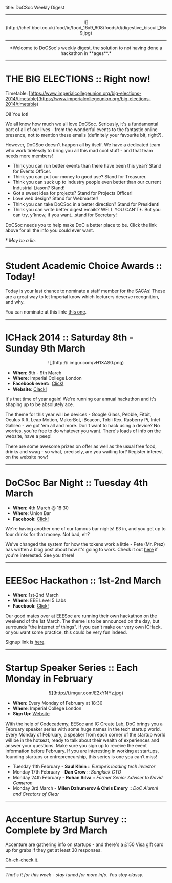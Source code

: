 title: DoCSoc Weekly Digest

---

<center>![](http://ichef.bbci.co.uk/food/ic/food_16x9_608/foods/d/digestive_biscuit_16x9.jpg)</center>

---

<center>*Welcome to DoCSoc's weekly digest, the solution to not having done a hackathon in **ages**.*</center>

---

# THE BIG ELECTIONS :: Right now!

Timetable: [https://www.imperialcollegeunion.org/big-elections-2014/timetable](https://www.imperialcollegeunion.org/big-elections-2014/timetable)

Oi! You lot!

We all know how much we all love DoCSoc. Seriously, it's a fundamental part of all of our lives - from the wonderful events to the fantastic online presence, not to mention these emails (definitely your favourite bit, right?).

However, DoCSoc doesn't happen all by itself. We have a dedicated team who work tirelessly to bring you all this mad cool stuff - and that team needs more members!

- Think you can run better events than there have been this year? Stand for Events Officer.
- Think you can put our money to good use? Stand for Treasurer.
- Think you can suck up to industry people even better than our current Industrial Liason? Stand!
- Got a sweet idea for projects? Stand for Projects Officer!
- Love web design? Stand for Webmaster!
- Think you can take DoCSoc in a better direction? Stand for President!
- Think you can write better digest emails? WELL YOU CAN'T\*. But you can try, y'know, if you want...stand for Secretary!

DoCSoc needs *you* to help make DoC a better place to be. Click the link above for all the info you could ever want.

\* *May be a lie.*

---

# Student Academic Choice Awards :: Today!

Today is your last chance to nominate a staff member for the SACAs! These are a great way to let Imperial know which lecturers deserve recognition, and why.

You can nominate at this link: [this one](https://www.imperialcollegeunion.org/sacas/student-academic-choice-awards-2014/sacas-2014-nominations).

---

# ICHack 2014 :: Saturday 8th - Sunday 9th March

<center>![](http://i.imgur.com/vH1XAS0.png)</center>

- **When**: 8th - 9th March
- **Where:** Imperial College London
- **Facebook event:**: [Click!](http://www.facebook.com/events/760074864004426)
- **Website**: [Clack!](http://ichack.org)

It's that time of year again! We're running our annual hackathon and it's shaping up to be absolutely ace.

The theme for this year will be devices - Google Glass, Pebble, Fitbit, Oculus Rift, Leap Motion, MakerBot, iBeacon, Tobii Rex, Rasberry Pi, Intel Gallileo - we got 'em all and more. Don't want to hack using a device? No worries, you're free to do whatever you want. There's loads of info on the website, have a peep!

There are some awesome prizes on offer as well as the usual free food, drinks and swag - so what, precisely, are you waiting for? Register interest on the website now!

---

# DoCSoc Bar Night :: Tuesday 4th March

- **When**: 4th March @ 18:30
- **Where**: Union Bar
- **Facebook**: [Click!](http://www.facebook.com/events/280624998760150/)

We're having another one of our famous bar nights! £3 in, and you get up to four drinks for that money. Not bad, eh?

We've changed the system for how the tokens work a little - Pete (Mr. Prez) has written a blog post about how it's going to work. Check it out [here](http://docsoc.co.uk/articles/2014-02-26-bar-night-system/) if you're interested. See you there!

---

# EEESoc Hackathon :: 1st-2nd March

- **When**: 1st-2nd March
- **Where**: EEE Level 5 Labs
- **Facebook**: [Click!](https://www.facebook.com/events/1468451803369110/)

Our good mates over at EEESoc are running their own hackathon on the weekend of the 1st March. The theme is to be announced on the day, but surrounds "the internet of things". If you can't make our very own ICHack, or you want some practice, this could be very fun indeed.

Signup link is [here](https://docs.google.com/forms/d/1HEqZ70HQi5yQBlZImwKst0gf_Ktx06jCkd12JTobFao/viewform).

---

# Startup Speaker Series :: Each Monday in February

<center>![](http://i.imgur.com/E2xYNYz.jpg)</center>

- **When**: Every Monday of February at 18:30
- **Where**: Imperial College London
- **Sign Up**: [Website](http://www.docsoc.co.uk/sss/signup)

With the help of Codecademy, EESoc and IC Create Lab, DoC brings you a February speaker series with some huge names in the tech startup world. Every Monday of February, a speaker from each corner of the startup world will be in the hotseat, ready to talk about their wealth of experiences and answer your questions. Make sure you sign up to receive the event information before February. If you are interesting in working at startups, founding startups or entrepreneurship, this series is one you can’t miss!

- Tuesday 11th February - **Saul Klein** :: *Europe’s leading tech investor*
- Monday 17th February - **Dan Crow** :: *Songkick CTO*
- Monday 24th February - **Rohan Silva** :: *Former Senior Adviser to David Cameron*
- Monday 3rd March - **Milen Dzhumerov & Chris Emery** :: *DoC Alumni and Creators of Clear*

---

# Accenture Startup Survey :: Complete by 3rd March

Accenture are gathering info on startups - and there's a £150 Visa gift card up for grabs if they get at least 30 responses.

[Ch-ch-check it.](https://docs.google.com/forms/d/1lLP5LriX1hKTxyOPnDUnvnjQispdcWdJVDNfuOyPTcg/viewform)

---

*That's it for this week - stay tuned for more info. You stay classy.*